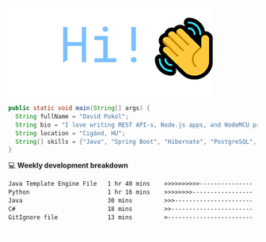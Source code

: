 ![Hi!](assets/images/hi.png)

```java
public static void main(String[] args) {
  String fullName = "David Pokol";
  String bio = "I love writing REST API-s, Node.js apps, and NodeMCU programs";
  String location = "Cigánd, HU";
  String[] skills = {"Java", "Spring Boot", "Hibernate", "PostgreSQL", "Git"};
}
```

💻 **Weekly development breakdown**
<!--START_SECTION:waka-->

```txt
Java Template Engine File   1 hr 40 mins    >>>>>>>>>>---------------   40.23 %
Python                      1 hr 16 mins    >>>>>>>>-----------------   30.82 %
Java                        30 mins         >>>----------------------   12.09 %
C#                          18 mins         >>-----------------------   07.62 %
GitIgnore file              13 mins         >------------------------   05.24 %
```

<!--END_SECTION:waka-->

![footer](assets/images/footer.png)
